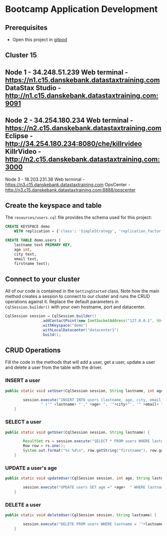 # Bootcamp Application Development

## Prerequisites
  * Open this project in [gitpod](https://gitpod.io/#https://github.com/DataStax-Academy/cday-appdev-java)

Cluster 15
---------------------------------------------------------------------
Node 1 - 34.248.51.239
Web terminal - https://n1.c15.danskebank.datastaxtraining.com
DataStax Studio - http://n1.c15.danskebank.datastaxtraining.com:9091
---------------------------------------------------------------------
Node 2 - 34.254.180.234
Web terminal - https://n2.c15.danskebank.datastaxtraining.com
Eclipse - http://34.254.180.234:8080/che/killrvideo
KillrVideo - http://n2.c15.danskebank.datastaxtraining.com:3000
---------------------------------------------------------------------
Node 3 - 18.203.231.38
Web terminal - https://n3.c15.danskebank.datastaxtraining.com
OpsCenter - http://n3.c15.danskebank.datastaxtraining.com:8888/opscenter

 
## Create the keyspace and table
The `resources/users.cql` file provides the schema used for this project:

```sql
CREATE KEYSPACE demo
    WITH replication = {'class': 'SimpleStrategy', 'replication_factor': '1'};

CREATE TABLE demo.users (
    lastname text PRIMARY KEY,
    age int,
    city text,
    email text,
    firstname text);
```

## Connect to your cluster

All of our code is contained in the `GettingStarted` class. 
Note how the main method creates a session to connect to our cluster and runs the CRUD operations against it. 
Replace the default parameters in `CqlSession.builder()` with your own hostname, port and datacenter.

```java
CqlSession session = CqlSession.builder()
                .addContactPoint(new InetSocketAddress("127.0.0.1", 9042))
                .withKeyspace("demo")
                .withLocalDatacenter("datacenter1")
                .build();
```

## CRUD Operations
Fill the code in the methods that will add a user, get a user, update a user and delete a user from the table with the driver.

### INSERT a user
```java
public static void setUser(CqlSession session, String lastname, int age, String city, String email, String firstname) {

        session.execute("INSERT INTO users (lastname, age, city, email, firstname) VALUES " +
                " ('" +lastname+ "'," +age+ ", '"+city+"', '" +email+ "', '" +firstname+ "')");
    }

```

### SELECT a user
```java
public static void getUser(CqlSession session, String lastname) {

        ResultSet rs = session.execute("SELECT * FROM users WHERE lastname='" +lastname + "'");
        Row row = rs.one();
        System.out.format("%s %d\n", row.getString("firstname"), row.getInt("age"));
    }

```

### UPDATE a user's age
```java
public static void updateUser(CqlSession session, int age, String lastname) {

        session.execute("UPDATE users SET age =" +age+  " WHERE lastname = '" +lastname+ "'");
    }
```   

### DELETE a user
```java
public static void deleteUser(CqlSession session, String lastname) {

        session.execute("DELETE FROM users WHERE lastname = '"+lastname+"'");
    }
```
    


